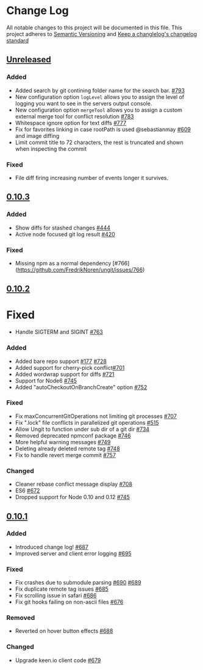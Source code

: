 # Change Log
All notable changes to this project will be documented in this file.
This project adheres to [Semantic Versioning](http://semver.org/) and
[Keep a changlelog's changelog standard](http://keepachangelog.com/)

## [Unreleased](https://github.com/FredrikNoren/ungit/compare/v0.10.3...master)

### Added
- Added search by git contining folder name for the search bar. [#793](https://github.com/FredrikNoren/ungit/issues/793)
- New configuration option `logLevel` allows you to assign the level of logging you want to see in the servers output console.
- New configuration option `mergeTool` allows you to assign a custom external merge tool for conflict resolution [#783](https://github.com/FredrikNoren/ungit/issues/783)
- Whitespace ignore option for text diffs [#777](https://github.com/FredrikNoren/ungit/issues/777)
- Fix for favorites linking in case rootPath is used @sebastianmay [#609](https://github.com/FredrikNoren/ungit/issues/609) and image diffing
- Limit commit title to 72 characters, the rest is truncated and shown when inspecting the commit

### Fixed
- File diff firing increasing number of events longer it survives.

## [0.10.3](https://github.com/FredrikNoren/ungit/compare/v0.10.2...v0.10.3)

### Added
- Show diffs for stashed changes [#444](https://github.com/FredrikNoren/ungit/issues/444)
- Active node focused git log result [#420](https://github.com/FredrikNoren/ungit/issues/420)

### Fixed
- Missing npm as a normal dependency [#766] (https://github.com/FredrikNoren/ungit/issues/766)

## [0.10.2](https://github.com/FredrikNoren/ungit/compare/v0.10.1...v0.10.2)

# Fixed
- Handle SIGTERM and SIGINT [#763](https://github.com/FredrikNoren/ungit/issues/763)

### Added
- Added bare repo support [#177](https://github.com/FredrikNoren/ungit/issues/177) [#728](https://github.com/FredrikNoren/ungit/issues/728)
- Added support for cherry-pick conflict[#701](https://github.com/FredrikNoren/ungit/issues/701)
- Added wordwrap support for diffs [#721](https://github.com/FredrikNoren/ungit/issues/721)
- Support for Node6 [#745](https://github.com/FredrikNoren/ungit/pull/745/files)
- Added "autoCheckoutOnBranchCreate" option [#752](https://github.com/FredrikNoren/ungit/pull/752/files)

### Fixed
- Fix maxConcurrentGitOperations not limiting git processes [#707](https://github.com/FredrikNoren/ungit/issues/707)
- Fix ".lock" file conflicts in parallelized git operations [#515](https://github.com/FredrikNoren/ungit/issues/515)
- Allow Ungit to function under sub dir of a git dir [#734](https://github.com/FredrikNoren/ungit/issues/734)
- Removed deprecated npmconf package [#746](https://github.com/FredrikNoren/ungit/issues/746)
- More helpful warning messages [#749](https://github.com/FredrikNoren/ungit/pull/749/files)
- Deleting already deleted remote tag [#748](https://github.com/FredrikNoren/ungit/pull/748)
- Fix to handle revert merge commit [#757](https://github.com/FredrikNoren/ungit/pull/757)

### Changed
- Cleaner rebase conflict message display [#708](https://github.com/FredrikNoren/ungit/pull/708)
- ES6 [#672](https://github.com/FredrikNoren/ungit/pull/672)
- Dropped support for Node 0.10 and 0.12 [#745](https://github.com/FredrikNoren/ungit/pull/745/files)

## [0.10.1](https://github.com/FredrikNoren/ungit/compare/v0.10.0...v0.10.1)

### Added
- Introduced change log! [#687](https://github.com/FredrikNoren/ungit/issues/687)
- Improved server and client error logging [#695](https://github.com/FredrikNoren/ungit/pull/695)

### Fixed
- Fix crashes due to submodule parsing [#690](https://github.com/FredrikNoren/ungit/issues/690) [#689](https://github.com/FredrikNoren/ungit/issues/689)
- Fix duplicate remote tag issues [#685](https://github.com/FredrikNoren/ungit/issues/685)
- Fix scrolling issue in safari [#686](https://github.com/FredrikNoren/ungit/issues/686)
- Fix git hooks failing on non-ascii files [#676](https://github.com/FredrikNoren/ungit/issues/676)

### Removed
- Reverted on hover button effects [#688](https://github.com/FredrikNoren/ungit/issues/688)

### Changed
- Upgrade keen.io client code [#679](https://github.com/FredrikNoren/ungit/issues/679)
